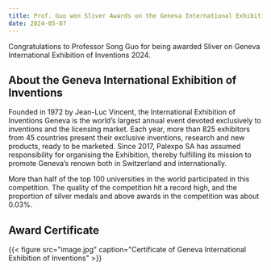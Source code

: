```yaml
---
title: Prof. Guo won Sliver Awards on the Geneva International Exhibition of Inventions 2024
date: 2024-05-07
---
```


Congratulations to Professor Song Guo for being awarded Sliver on Geneva International Exhibition of Inventions 2024.

<!--more-->

## About the Geneva International Exhibition of Inventions

Founded in 1972 by Jean-Luc Vincent, the International Exhibition of Inventions Geneva is the world’s largest annual event devoted exclusively to inventions and the licensing market. Each year, more than 825 exhibitors from 45 countries present their exclusive inventions, research and new products, ready to be marketed. Since 2017, Palexpo SA has assumed responsibility for organising the Exhibition, thereby fulfilling its mission to promote Geneva’s renown both in Switzerland and internationally.

More than half of the top 100 universities in the world participated in this competition. The quality of the competition hit a record high, and the proportion of silver medals and above awards in the competition was about 0.03%. 


## Award Certificate

{{< figure src="image.jpg" caption="Certificate of Geneva International Exhibition of Inventions" >}}
